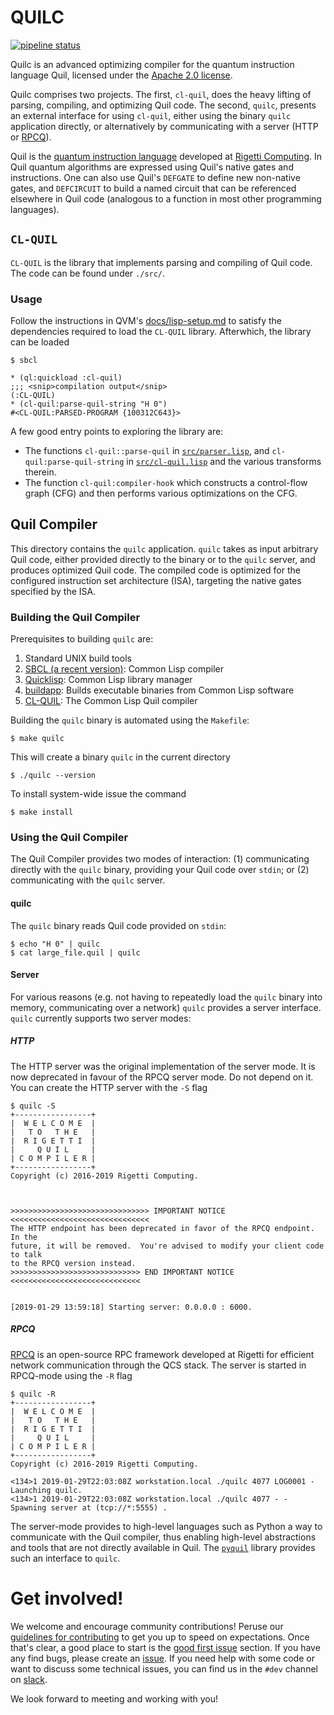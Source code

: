 # QUILC

[![pipeline status](https://gitlab.com/rigetti/quilc/badges/master/pipeline.svg)](https://gitlab.com/rigetti/quilc/commits/master)

Quilc is an advanced optimizing compiler for the quantum instruction
language Quil, licensed under the [Apache 2.0 license](LICENSE.txt).

Quilc comprises two projects. The first, `cl-quil`, does the heavy
lifting of parsing, compiling, and optimizing Quil code. The second,
`quilc`, presents an external interface for using `cl-quil`, either using
the binary `quilc` application directly, or alternatively by
communicating with a server (HTTP or [RPCQ](https://github.com/rigetti/rpcq/)).

Quil is the [quantum instruction language](https://arxiv.org/pdf/1608.03355.pdf) developed at [Rigetti
Computing](https://rigetti.com). In Quil quantum algorithms are expressed using Quil's
native gates and instructions. One can also use Quil's `DEFGATE` to
define new non-native gates, and `DEFCIRCUIT` to build a named circuit
that can be referenced elsewhere in Quil code (analogous to a function
in most other programming languages).

## `CL-QUIL`

`CL-QUIL` is the library that implements parsing and compiling
of Quil code. The code can be found under `./src/`.

### Usage

Follow the instructions in QVM's [docs/lisp-setup.md](doc/lisp-setup.md) to satisfy the
dependencies required to load the `CL-QUIL` library. Afterwhich, the
library can be loaded


``` shell
$ sbcl

```

``` common-lisp
* (ql:quickload :cl-quil)
;;; <snip>compilation output</snip>
(:CL-QUIL)
* (cl-quil:parse-quil-string "H 0")
#<CL-QUIL:PARSED-PROGRAM {100312C643}>
```

A few good entry points to exploring the library are:

* The functions `cl-quil::parse-quil` in [`src/parser.lisp`](src/parser.lisp), and
  `cl-quil:parse-quil-string` in [`src/cl-quil.lisp`](src/cl-quil.lisp) and the various
  transforms therein.
* The function `cl-quil:compiler-hook` which constructs a control-flow
  graph (CFG) and then performs various optimizations on the CFG.

## Quil Compiler

This directory contains the `quilc` application. `quilc` takes as input
arbitrary Quil code, either provided directly to the binary or to the
`quilc` server, and produces optimized Quil code. The compiled code is
optimized for the configured instruction set architecture (ISA),
targeting the native gates specified by the ISA.

### Building the Quil Compiler

Prerequisites to building `quilc` are:

1. Standard UNIX build tools
2. [SBCL (a recent version)](http://www.sbcl.org/): Common Lisp compiler
3. [Quicklisp](https://www.quicklisp.org/beta/): Common Lisp library manager
4. [buildapp](https://github.com/xach/buildapp): Builds executable binaries from Common Lisp software
5. [CL-QUIL](https://github.com/rigetti/cl-quil): The Common Lisp Quil compiler

Building the `quilc` binary is automated using the `Makefile`:

``` shell
$ make quilc
```

This will create a binary `quilc` in the current directory

``` shell
$ ./quilc --version
```

To install system-wide issue the command

``` shell
$ make install
```

### Using the Quil Compiler

The Quil Compiler provides two modes of interaction: (1) communicating
directly with the `quilc` binary, providing your Quil code over `stdin`;
or (2) communicating with the `quilc` server.

#### quilc

The `quilc` binary reads Quil code provided on `stdin`:

``` shell
$ echo "H 0" | quilc
$ cat large_file.quil | quilc
```

#### Server

For various reasons (e.g. not having to repeatedly load the `quilc`
binary into memory, communicating over a network) `quilc` provides a
server interface. `quilc` currently supports two server modes:

##### HTTP

The HTTP server was the original implementation of the server mode. It is now deprecated in favour of the RPCQ server mode. Do not depend on it. You can create the HTTP server with the `-S` flag
``` shell
$ quilc -S
+-----------------+
|  W E L C O M E  |
|   T O   T H E   |
|  R I G E T T I  |
|     Q U I L     |
| C O M P I L E R |
+-----------------+
Copyright (c) 2016-2019 Rigetti Computing.



>>>>>>>>>>>>>>>>>>>>>>>>>>>>>>> IMPORTANT NOTICE <<<<<<<<<<<<<<<<<<<<<<<<<<<<<<<
The HTTP endpoint has been deprecated in favor of the RPCQ endpoint.  In the
future, it will be removed.  You're advised to modify your client code to talk
to the RPCQ version instead.
>>>>>>>>>>>>>>>>>>>>>>>>>>>>> END IMPORTANT NOTICE <<<<<<<<<<<<<<<<<<<<<<<<<<<<<


[2019-01-29 13:59:18] Starting server: 0.0.0.0 : 6000.
```

##### RPCQ

[RPCQ](https://github.com/rigetti/rpcq/) is an open-source RPC framework developed at Rigetti for efficient network communication through the QCS stack. The server is started in RPCQ-mode using the `-R` flag

``` shell
$ quilc -R
+-----------------+
|  W E L C O M E  |
|   T O   T H E   |
|  R I G E T T I  |
|     Q U I L     |
| C O M P I L E R |
+-----------------+
Copyright (c) 2016-2019 Rigetti Computing.

<134>1 2019-01-29T22:03:08Z workstation.local ./quilc 4077 LOG0001 - Launching quilc.
<134>1 2019-01-29T22:03:08Z workstation.local ./quilc 4077 - - Spawning server at (tcp://*:5555) .
```

The server-mode provides to high-level languages such as Python a way
to communicate with the Quil compiler, thus enabling high-level
abstractions and tools that are not directly available in Quil. The
[`pyquil`](https://github.com/rigetti/pyquil) library provides such an interface to `quilc`.

# Get involved!

We welcome and encourage community contributions! Peruse our
[guidelines for contributing](CONTRIBUTING.md) to get you up to speed on
expectations. Once that's clear, a good place to start is the [good
first issue](https://github.com/rigetti/quilc/issues?q=is%3Aissue+is%3Aopen+label%3A%22good+first+issue%22) section. If you have any find bugs, please create an
[issue](https://github.com/rigetti/quilc/issues?q=is%3Aissue+is%3Aopen+label%3A%22good+first+issue%22). If you need help with some code or want to discuss some
technical issues, you can find us in the `#dev` channel on [slack](https://slack.rigetti.com/).

We look forward to meeting and working with you!
